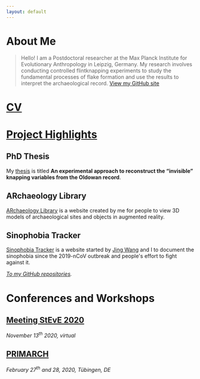 ```yaml
---
layout: default
---
```


# About Me
> Hello! I am a Postdoctoral researcher at the Max Planck Institute for Evolutionary Anthropology in Leipzig, Germany. My research involves conducting controlled flintknapping experiments to study the fundamental processes of flake formation and use the results to interpret the archaeological record. [View my GitHub site](https://github.com/lili0824)

# [CV](./cv.html)

# [Project Highlights](./project.md)

## PhD Thesis
My [thesis](./project.md) is titled __An experimental approach to reconstruct the “invisible” knapping variables from the Oldowan record__.

## ARchaeology Library
[ARchaeology Library](https://lili0824.github.io/ARchaeology/) is a website created by me for people to view 3D models of archaeological sites and objects in augmented reality.

## Sinophobia Tracker
[Sinophobia Tracker](https://sites.google.com/view/sinophobia-tracker/home) is a website started by [Jing Wang](https://sites.google.com/view/jingwang-space/home) and I to document the sinophobia since the 2019-nCoV outbreak and people's effort to fight against it.

*[To my GitHub repositories](https://github.com/lili0824?tab=repositories).*

# Conferences and Workshops
## [Meeting StEvE 2020](./conference.md)
*November 13<sup>th</sup> 2020, virtual*<br />

## [PRIMARCH](./conference.md)
*February 27<sup>th</sup> and 28, 2020, Tübingen, DE*<br />
